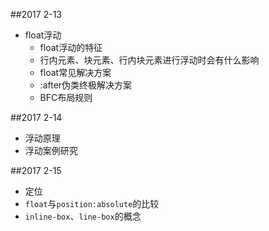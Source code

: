 ##2017 2-13
* float浮动
    * float浮动的特征
    * 行内元素、块元素、行内块元素进行浮动时会有什么影响
    * float常见解决方案
    * :after伪类终极解决方案
    * BFC布局规则
    
##2017 2-14
* 浮动原理
* 浮动案例研究

##2017 2-15
* 定位
* `float`与`position:absolute`的比较
* `inline-box`、`line-box`的概念
